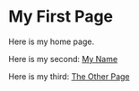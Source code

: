 # My First Page
Here is my home page. 

Here is my second: [My Name](myname.html)

Here is my third: [The Other Page](otherpage.md)
